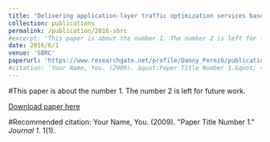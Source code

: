 ```yaml
---
title: "Delivering application-layer traffic optimization services based on public routing data at internet exchange points"
collection: publications
permalink: /publication/2016-sbrc
#excerpt: 'This paper is about the number 1. The number 2 is left for future work.'
date: 2016/6/1
venue: 'SBRC'
paperurl: 'https://www.researchgate.net/profile/Danny_Perez6/publication/325290010_Delivering_Application-Layer_Traffic_Optimization_Services_based_on_Public_Routing_Data_at_Internet_eXchange_Points/links/5b040993aca2720ba099695f/Delivering-Application-Layer-Traffic-Optimization-Services-based-on-Public-Routing-Data-at-Internet-eXchange-Points.pdf'
#citation: 'Your Name, You. (2009). &quot;Paper Title Number 1.&quot; <i>Journal 1</i>. 1(1).'
---
```

#This paper is about the number 1. The number 2 is left for future work.

[Download paper here](https://www.researchgate.net/profile/Danny_Perez6/publication/325290010_Delivering_Application-Layer_Traffic_Optimization_Services_based_on_Public_Routing_Data_at_Internet_eXchange_Points/links/5b040993aca2720ba099695f/Delivering-Application-Layer-Traffic-Optimization-Services-based-on-Public-Routing-Data-at-Internet-eXchange-Points.pdf)

#Recommended citation: Your Name, You. (2009). "Paper Title Number 1." <i>Journal 1</i>. 1(1).
